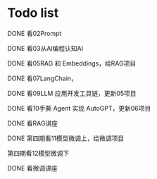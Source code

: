 # Todo list

DONE 看02Prompt

DONE 看03从AI编程认知AI

DONE 看05RAG 和 Embeddings，给RAG项目

DONE 看07LangChain，

DONE 看09LLM 应用开发工具链，更新05项目

DONE 看10手撕 Agent 实现 AutoGPT，更新06项目

DONE 看RAG讲座

DONE 第四期看11模型微调上，给微调项目

第四期看12模型微调下

DONE 看微调讲座
